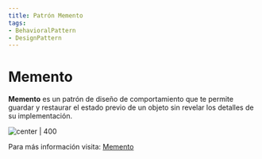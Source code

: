 ```yaml
---
title: Patrón Memento
tags:  
- BehavioralPattern
- DesignPattern
---
```


# Memento

**Memento** es un patrón de diseño de comportamiento que te permite guardar y restaurar el estado previo de un objeto sin revelar los detalles de su implementación.

![center | 400](https://refactoring.guru/images/patterns/content/memento/memento-es.png)

Para más información visita: [Memento](https://refactoring.guru/es/design-patterns/memento)